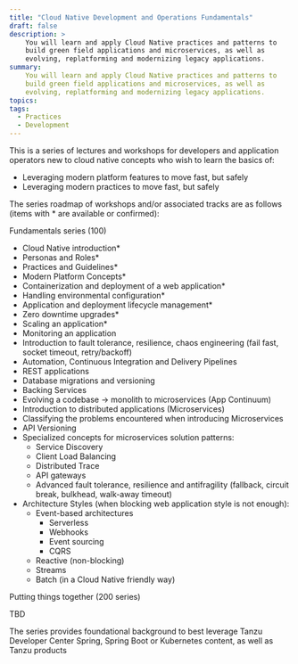 ```yaml
---
title: "Cloud Native Development and Operations Fundamentals"
draft: false
description: >
    You will learn and apply Cloud Native practices and patterns to
    build green field applications and microservices, as well as
    evolving, replatforming and modernizing legacy applications.
summary:
    You will learn and apply Cloud Native practices and patterns to
    build green field applications and microservices, as well as
    evolving, replatforming and modernizing legacy applications.
topics:
tags:
  - Practices
  - Development
---
```


This is a series of lectures and workshops for developers and
application operators new to cloud native concepts who wish to learn the
basics of:

- Leveraging modern platform features to move fast, but safely
- Leveraging modern practices to move fast, but safely

The series roadmap of workshops and/or associated tracks are as follows
(items with * are available or confirmed):

Fundamentals series (100)

-   Cloud Native introduction*
-   Personas and Roles*
-   Practices and Guidelines*
-   Modern Platform Concepts*
-   Containerization and deployment of a web application*
-   Handling environmental configuration*
-   Application and deployment lifecycle management*
-   Zero downtime upgrades*
-   Scaling an application*
-   Monitoring an application
-   Introduction to fault tolerance, resilience, chaos engineering (fail fast, socket timeout, retry/backoff)
-   Automation, Continuous Integration and Delivery Pipelines
-   REST applications
-   Database migrations and versioning
-   Backing Services
-   Evolving a codebase -> monolith to microservices (App Continuum)
-   Introduction to distributed applications (Microservices)
-   Classifying the problems encountered when introducing Microservices
-   API Versioning
-   Specialized concepts for microservices solution patterns:
    - Service Discovery
    - Client Load Balancing
    - Distributed Trace
    - API gateways
    - Advanced fault tolerance, resilience and antifragility (fallback, circuit break, bulkhead, walk-away timeout)
-   Architecture Styles (when blocking web application style is not enough):
    -   Event-based architectures
        - Serverless
        - Webhooks
        - Event sourcing
        - CQRS
    -   Reactive (non-blocking)
    -   Streams
    -   Batch (in a Cloud Native friendly way)

Putting things together (200 series)

TBD

The series provides foundational background to best leverage Tanzu
Developer Center Spring, Spring Boot or Kubernetes content, as well as
Tanzu products